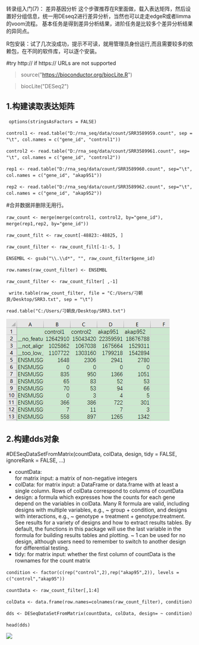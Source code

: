 转录组入门(7)： 差异基因分析
这个步骤推荐在R里面做，载入表达矩阵，然后设置好分组信息，统一用DEseq2进行差异分析，当然也可以走走edgeR或者limma的voom流程。
基本任务是得到差异分析结果，进阶任务是比较多个差异分析结果的异同点。

R包安装：试了几次没成功，提示不可读，就用管理员身份运行,而且需要较多的依赖包，在不同的软件库，可以逐个安装。

#try http:// if https:// URLs are not supported

>source("https://bioconductor.org/biocLite.R")

>biocLite("DESeq2")

1.构建读取表达矩阵
---
` options(stringsAsFactors = FALSE)`

`control1 <- read.table("D:/rna_seq/data/count/SRR3589959.count", sep = "\t", col.names = c("gene_id", "control1"))`

`control2 <- read.table("D:/rna_seq/data/count/SRR3589961.count", sep= "\t", col.names = c("gene_id", "control2"))`

`rep1 <- read.table("D:/rna_seq/data/count/SRR3589960.count", sep="\t", col.names = c("gene_id", "akap951"))`

`rep2 <- read.table("D:/rna_seq/data/count/SRR3589962.count", sep="\t", col.names = c("gene_id", "akap952"))`

#合并数据并删除无用行。

`raw_count <- merge(merge(control1, control2, by="gene_id"), merge(rep1,rep2, by="gene_id"))`

`raw_count_filt <- raw_count[-48823:-48825, ]`

`raw_count_filter <- raw_count_filt[-1:-5, ]`

`ENSEMBL <- gsub("\\.\\d*", "", raw_count_filter$gene_id)`

`row.names(raw_count_filter) <- ENSEMBL`

`raw_count_filter <- raw_count_filter[ ,-1]`

` write.table(raw_count_filter, file = "C:/Users/刁朝良/Desktop/SRR3.txt", sep = "\t")`

`read.table("C:/Users/刁朝良/Desktop/SRR3.txt")`

![](https://github.com/CLDIAO/learning-RNA-Seq/blob/master/graph/07/701.png)

2.构建dds对象
----
#DESeqDataSetFromMatrix(countData, colData, design, tidy = FALSE,
  ignoreRank = FALSE, ...)
* countData:	
for matrix input: a matrix of non-negative integers
* colData:
for matrix input: a DataFrame or data.frame with at least a single column. Rows of colData correspond to columns of countData
* design:
a formula which expresses how the counts for each gene depend on the variables in colData. Many R formula are valid, including designs with multiple variables, e.g., ~ group + condition, and designs with interactions, e.g., ~ genotype + treatment + genotype:treatment. See results for a variety of designs and how to extract results tables. By default, the functions in this package will use the last variable in the formula for building results tables and plotting. ~ 1 can be used for no design, although users need to remember to switch to another design for differential testing.
* tidy:
for matrix input: whether the first column of countData is the rownames for the count matrix

`condition <- factor(c(rep("control",2),rep("akap95",2)), levels = c("control","akap95"))`

`countData <- raw_count_filter[,1:4]`

`colData <- data.frame(row.names=colnames(raw_count_filter), condition)`

`dds <- DESeqDataSetFromMatrix(countData, colData, design= ~ condition)`

`head(dds)`

![](https://github.com/CLDIAO/learning-RNA-Seq/blob/master/graph/07/702.PNG)
